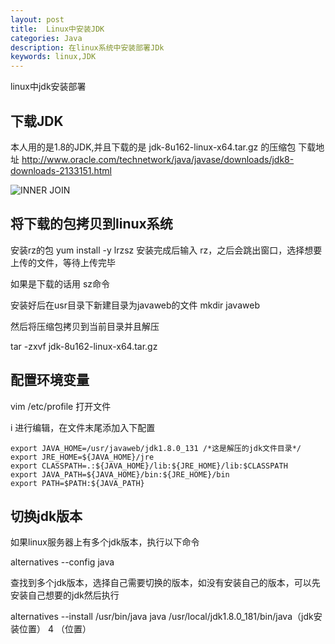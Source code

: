 ```yaml
---
layout: post
title:  Linux中安装JDK
categories: Java
description: 在linux系统中安装部署JDk
keywords: linux,JDK
---
```


linux中jdk安装部署

##  下载JDK
 
 本人用的是1.8的JDK,并且下载的是 jdk-8u162-linux-x64.tar.gz 的压缩包
 下载地址 http://www.oracle.com/technetwork/java/javase/downloads/jdk8-downloads-2133151.html

 ![INNER JOIN](https://chinakarl.github.io/images/posts/java/jdk-download.png)

## 将下载的包拷贝到linux系统

 安装rz的包
 yum install -y  lrzsz
 安装完成后输入 rz，之后会跳出窗口，选择想要上传的文件，等待上传完毕

 如果是下载的话用 sz命令

 安装好后在usr目录下新建目录为javaweb的文件
 mkdir javaweb

 然后将压缩包拷贝到当前目录并且解压

 tar -zxvf jdk-8u162-linux-x64.tar.gz

## 配置环境变量
   vim /etc/profile 打开文件

   i 进行编辑，在文件末尾添加入下配置

	export JAVA_HOME=/usr/javaweb/jdk1.8.0_131 /*这是解压的jdk文件目录*/
	export JRE_HOME=${JAVA_HOME}/jre
	export CLASSPATH=.:${JAVA_HOME}/lib:${JRE_HOME}/lib:$CLASSPATH
	export JAVA_PATH=${JAVA_HOME}/bin:${JRE_HOME}/bin
	export PATH=$PATH:${JAVA_PATH}
	
	
## 切换jdk版本

  如果linux服务器上有多个jdk版本，执行以下命令
  
  alternatives --config java
  
  查找到多个jdk版本，选择自己需要切换的版本，如没有安装自己的版本，可以先安装自己想要的jdk然后执行
  
  alternatives --install /usr/bin/java java /usr/local/jdk1.8.0_181/bin/java（jdk安装位置） 4 （位置）
  


  

